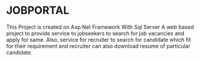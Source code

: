 # JOBPORTAL

This Project is created on Asp.Net Framework With Sql Server
A web based project to provide service to jobseekers to search for job 
vacancies and apply for same. Also, service for recruiter to search for candidate which fit 
for their requirement and recruiter can also download resume of particular candidate.
